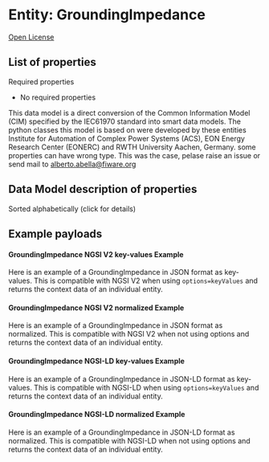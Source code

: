 Entity: GroundingImpedance  
==========================  
[Open License](https://github.com/smart-data-models//dataModel.EnergyCIM/blob/master/GroundingImpedance/LICENSE.md)  

## List of properties  

Required properties  
- No required properties    
This data model is a direct conversion of the Common Information Model (CIM) specified by the IEC61970 standard into smart data models. The python classes this model is based on were developed by these entities Institute for Automation of Complex Power Systems (ACS), EON Energy Research Center (EONERC) and RWTH University Aachen, Germany. some properties can have wrong type. This was the case, pelase raise an issue or send mail to alberto.abella@fiware.org  
## Data Model description of properties  
Sorted alphabetically (click for details)  
## Example payloads    
#### GroundingImpedance NGSI V2 key-values Example    
Here is an example of a GroundingImpedance in JSON format as key-values. This is compatible with NGSI V2 when  using `options=keyValues` and returns the context data of an individual entity.  
#### GroundingImpedance NGSI V2 normalized Example    
Here is an example of a GroundingImpedance in JSON format as normalized. This is compatible with NGSI V2 when not using options and returns the context data of an individual entity.  
#### GroundingImpedance NGSI-LD key-values Example    
Here is an example of a GroundingImpedance in JSON-LD format as key-values. This is compatible with NGSI-LD when  using `options=keyValues` and returns the context data of an individual entity.  
#### GroundingImpedance NGSI-LD normalized Example    
Here is an example of a GroundingImpedance in JSON-LD format as normalized. This is compatible with NGSI-LD when not using options and returns the context data of an individual entity.  

